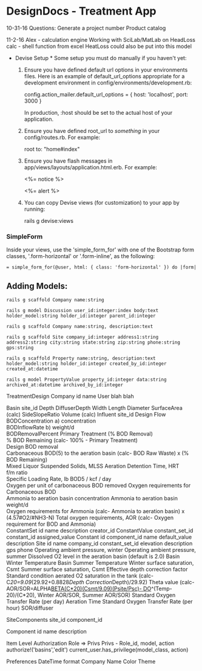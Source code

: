 # DesignDocs - Treatment App
10-31-16 Questions:
  Generate a project number
  Product catalog
  
11-2-16 Alex - calculation engine
  Working with SciLab/MatLab on HeadLoss calc - shell function from excel
  HeatLoss could also  be put into this model


* Devise Setup *
Some setup you must do manually if you haven't yet:

  1. Ensure you have defined default url options in your environments files. Here
     is an example of default_url_options appropriate for a development environment
     in config/environments/development.rb:

       config.action_mailer.default_url_options = { host: 'localhost', port: 3000 }

     In production, :host should be set to the actual host of your application.

  2. Ensure you have defined root_url to *something* in your config/routes.rb.
     For example:

       root to: "home#index"

  3. Ensure you have flash messages in app/views/layouts/application.html.erb.
     For example:

       <p class="notice"><%= notice %></p>
       <p class="alert"><%= alert %></p>

  4. You can copy Devise views (for customization) to your app by running:

       rails g devise:views

### SimpleForm
Inside your views, use the 'simple_form_for' with one of the Bootstrap form
  classes, '.form-horizontal' or '.form-inline', as the following:

    = simple_form_for(@user, html: { class: 'form-horizontal' }) do |form|
		
## Adding Models:
	rails g scaffold Company name:string
	
	rails g model Discussion user_id:integer:index body:text holder_model:string holder_id:integer parent_id:integer
	
	rails g scaffold Company name:string, description:text
	
	rails g scaffold Site company_id:integer address1:string address2:string city:string state:string zip:string phone:string gps:string
	
	rails g scaffold Property name:string, description:text holder_model:string holder_id:integer created_by_id:integer created_at:datetime
	
	rails g model PropertyValue property_id:integer data:string archived_at:datetime archived_by_id:integer
	
TreatmentDesign
Company
	id
	name
User
	blah blah


Basin
	site_id
	Depth
	DiffuserDepth
	Width
	Length
	Diameter
	SurfaceArea (calc)
	SideSlopeRatio
	Volume (calc)
Influent
	site_id
	Design Flow	
	BODConcentration                    a) concentration	
	BODInflowRate                                             b) weight/d	
	BODRemovalPercent				Primary Treatment (% BOD Removal)	
	% BOD Remaining (calc- 100% - Primary Treatment)	
	Design BOD removal	
	Carbonaceous BOD(5) to the aeration basin 	(calc- BOD Raw Waste) x (% BOD Remaining)	          	
	Mixed Liquor Suspended Solids, MLSS	
	Aeration Detention Time, HRT	
	f/m ratio	
	Specific Loading Rate, lb BOD5 / kcf / day	
	Oxygen per unit of carbonaceous BOD removed	
	Oxygen requirements for Carbonaceous BOD	
	Ammonia to aeration basin concentration	
	Ammonia to aeration basin weight/d                    
	Oxygen requirements for Ammonia		(calc- Ammonia to aeration basin) x (4.57#O2/#NH3-N)
	Total oxygen requirements, AOR		(calc- Oxygen requirement for BOD and Ammonia)	          
ConstantSet
	id
	name
	description
	creator_id
ConstantValue
	constant_set_id
	constant_id
	assigned_value
Constant
	id
	component_id
	name
	default_value
	description
Site
	id
	name
	company_id
	constant_set_id
	elevation
	description
	gps
	phone
	Operating ambient pressure, winter
	Operating ambient pressure, summer
	Dissolved O2 level in the aeration basin (default is 2.0)
	Basin Winter Temperature
	Basin Summer Temperature
	Winter surface saturation, Csmt
	Summer surface saturation, Csmt
	Effective depth correction factor
	Standard condition aerated O2 saturation in the tank (calc- C*20=9.09*(29.92+0.8828*Depth Correction*Depth)/29.92)
	Theta value (calc- AOR/SOR=ALPHA[BETA(C*20)(Csmt/9.09)(Psite/Psc)- DO](THETA)^(Temp-20)/(C*20), Winter    AOR/SOR, Summer AOR/SOR)
	Standard Oxygen Transfer Rate (per day)
	Aeration Time
	Standard Oxygen Transfer Rate (per hour)
	SOR/diffuser

SiteComponents
	site_id
	component_id
	
Component
	id
	name
	description

Item Level Authorization
	Role => Privs
		Privs - Role_id, model, action
	authorize!('basins','edit')
		current_user.has_privilege(model_class, action)


Preferences
	DateTime format
	Company Name
	Color Theme
		
